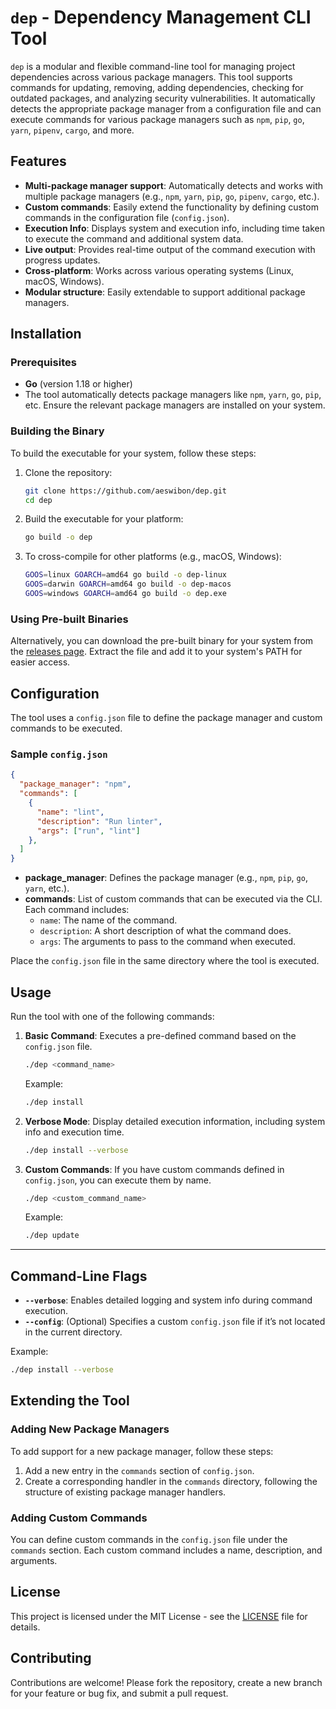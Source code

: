 # `dep` - Dependency Management CLI Tool

`dep` is a modular and flexible command-line tool for managing project dependencies across various package managers. This tool supports commands for updating, removing, adding dependencies, checking for outdated packages, and analyzing security vulnerabilities. It automatically detects the appropriate package manager from a configuration file and can execute commands for various package managers such as `npm`, `pip`, `go`, `yarn`, `pipenv`, `cargo`, and more.

## Features

- **Multi-package manager support**: Automatically detects and works with multiple package managers (e.g., `npm`, `yarn`, `pip`, `go`, `pipenv`, `cargo`, etc.).
- **Custom commands**: Easily extend the functionality by defining custom commands in the configuration file (`config.json`).
- **Execution Info**: Displays system and execution info, including time taken to execute the command and additional system data.
- **Live output**: Provides real-time output of the command execution with progress updates.
- **Cross-platform**: Works across various operating systems (Linux, macOS, Windows).
- **Modular structure**: Easily extendable to support additional package managers.

## Installation

### Prerequisites

- **Go** (version 1.18 or higher)
- The tool automatically detects package managers like `npm`, `yarn`, `go`, `pip`, etc. Ensure the relevant package managers are installed on your system.

### Building the Binary

To build the executable for your system, follow these steps:

1. Clone the repository:

   ```bash
   git clone https://github.com/aeswibon/dep.git
   cd dep
   ```

2. Build the executable for your platform:

   ```bash
   go build -o dep
   ```

3. To cross-compile for other platforms (e.g., macOS, Windows):

   ```bash
   GOOS=linux GOARCH=amd64 go build -o dep-linux
   GOOS=darwin GOARCH=amd64 go build -o dep-macos
   GOOS=windows GOARCH=amd64 go build -o dep.exe
   ```

### Using Pre-built Binaries

Alternatively, you can download the pre-built binary for your system from the [releases page](https://github.com/aeswibon/dep#release). Extract the file and add it to your system's PATH for easier access.

## Configuration

The tool uses a `config.json` file to define the package manager and custom commands to be executed.

### Sample `config.json`

```json
{
  "package_manager": "npm",
  "commands": [
    {
      "name": "lint",
      "description": "Run linter",
      "args": ["run", "lint"]
    },
  ]
}
```

- **package_manager**: Defines the package manager (e.g., `npm`, `pip`, `go`, `yarn`, etc.).
- **commands**: List of custom commands that can be executed via the CLI. Each command includes:
  - `name`: The name of the command.
  - `description`: A short description of what the command does.
  - `args`: The arguments to pass to the command when executed.

Place the `config.json` file in the same directory where the tool is executed.

## Usage

Run the tool with one of the following commands:

1. **Basic Command**: Executes a pre-defined command based on the `config.json` file.

   ```bash
   ./dep <command_name>
   ```

   Example:

   ```bash
   ./dep install
   ```

2. **Verbose Mode**: Display detailed execution information, including system info and execution time.

   ```bash
   ./dep install --verbose
   ```

3. **Custom Commands**: If you have custom commands defined in `config.json`, you can execute them by name.

   ```bash
   ./dep <custom_command_name>
   ```

   Example:

   ```bash
   ./dep update
   ```

---

## Command-Line Flags

- **`--verbose`**: Enables detailed logging and system info during command execution.
- **`--config`**: (Optional) Specifies a custom `config.json` file if it’s not located in the current directory.

Example:

```bash
./dep install --verbose
```

## Extending the Tool

### Adding New Package Managers

To add support for a new package manager, follow these steps:

1. Add a new entry in the `commands` section of `config.json`.
2. Create a corresponding handler in the `commands` directory, following the structure of existing package manager handlers.

### Adding Custom Commands

You can define custom commands in the `config.json` file under the `commands` section. Each custom command includes a name, description, and arguments.

## License

This project is licensed under the MIT License - see the [LICENSE](LICENSE) file for details.

## Contributing

Contributions are welcome! Please fork the repository, create a new branch for your feature or bug fix, and submit a pull request.
